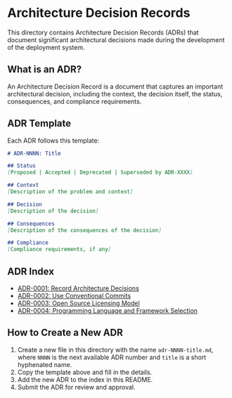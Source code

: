 # Architecture Decision Records

This directory contains Architecture Decision Records (ADRs) that document significant architectural decisions made during the development of the deployment system.

## What is an ADR?

An Architecture Decision Record is a document that captures an important architectural decision, including the context, the decision itself, the status, consequences, and compliance requirements.

## ADR Template

Each ADR follows this template:

```markdown
# ADR-NNNN: Title

## Status
[Proposed | Accepted | Deprecated | Superseded by ADR-XXXX]

## Context
[Description of the problem and context]

## Decision
[Description of the decision]

## Consequences
[Description of the consequences of the decision]

## Compliance
[Compliance requirements, if any]
```

## ADR Index

- [ADR-0001: Record Architecture Decisions](adr-0001-record-architecture-decisions.md)
- [ADR-0002: Use Conventional Commits](adr-0002-conventional-commits.md)
- [ADR-0003: Open Source Licensing Model](adr-0003-open-source-license.md)
- [ADR-0004: Programming Language and Framework Selection](adr-0004-programming-language-and-framework.md)

## How to Create a New ADR

1. Create a new file in this directory with the name `adr-NNNN-title.md`, where `NNNN` is the next available ADR number and `title` is a short hyphenated name.
2. Copy the template above and fill in the details.
3. Add the new ADR to the index in this README.
4. Submit the ADR for review and approval. 